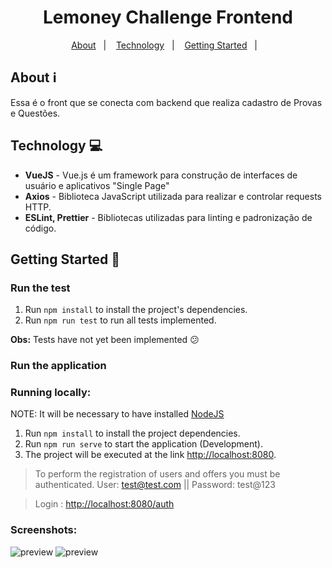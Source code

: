 <h1 align="center">Lemoney Challenge Frontend</h1>

<div align="center">
  <p align="center">
    <a href="#about-information_source">About</a>&nbsp;&nbsp;&nbsp;|&nbsp;&nbsp;&nbsp;
    <a href="#technology-computer">Technology</a>&nbsp;&nbsp;&nbsp;|&nbsp;&nbsp;&nbsp;
    <a href="#getting-started-rocket">Getting Started</a>&nbsp;&nbsp;&nbsp;|&nbsp;&nbsp;&nbsp;
  </p>
</div>

## About :information_source:

Essa é o front que se conecta com backend que realiza cadastro de Provas e Questões.

## Technology :computer:

- **VueJS** - Vue.js é um framework para construção de interfaces de usuário e aplicativos "Single Page"
- **Axios** - Biblioteca JavaScript utilizada para realizar e controlar requests HTTP.
- **ESLint, Prettier** - Bibliotecas utilizadas para linting e padronização de código.

## Getting Started :rocket:

### Run the test

1. Run `npm install` to install the project's dependencies.
2. Run `npm run test` to run all tests implemented.


**Obs:** Tests have not yet been implemented :confused:

### Run the application

### Running locally:
NOTE: It will be necessary to have installed [NodeJS](https://nodejs.org/en/)

1. Run `npm install` to install the project dependencies.
2. Run `npm run serve` to start the application (Development).
3. The project will be executed at the link [http://localhost:8080](http://localhost:8080).

> To perform the registration of users and offers you must be authenticated. User: test@test.com || Password: test@123

> Login : [http://localhost:8080/auth](http://localhost:8080/auth)


### Screenshots:

<img src="app_01.png" alt="preview" />

<img src="app_02.png" alt="preview" />